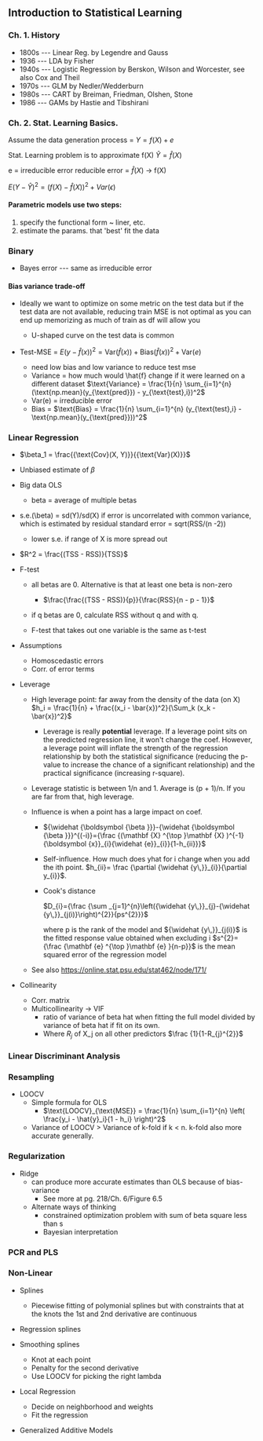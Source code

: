 ## Introduction to Statistical Learning

### Ch. 1. History

* 1800s --- Linear Reg. by Legendre and Gauss
* 1936  --- LDA by Fisher
* 1940s --- Logistic Regression by Berskon, Wilson and Worcester, see also Cox and Theil
* 1970s --- GLM by Nedler/Wedderburn
* 1980s --- CART by Breiman, Friedman, Olshen, Stone
* 1986  --- GAMs by Hastie and Tibshirani

### Ch. 2. Stat. Learning Basics.

Assume the data generation process =
$Y = f(X) + e$

Stat. Learning problem is to approximate f(X)
$\hat{Y} = \hat{f}(X)$

e = irreducible error
reducible error = $\hat{f}(X)$ -> f(X)

$E(Y - \hat{Y})^2 = (f(X) - \hat{f}(X))^2 + Var(\epsilon)$

#### Parametric models use two steps:

1. specify the functional form ~ liner, etc.
2. estimate the params. that 'best' fit the data

### Binary

* Bayes error --- same as irreducible error

#### Bias variance trade-off

* Ideally we want to optimize on some metric on the test data but if the test data are not available, reducing train MSE is not optimal as you can end up memorizing as much of train as df will allow you
	* U-shaped curve on the test data is common

* Test-MSE = 
	$E(y - \hat{f}(x))^2 = \text{Var}(\hat{f}(x)) + \text{Bias}(\hat{f}(x))^2 + \text{Var}(e)$
	* need low bias and low variance to reduce test mse
	* Variance = how much would \hat{f} change if it were learned on a different dataset
		$\text{Variance} = \frac{1}{n} \sum_{i=1}^{n} (\text{np.mean}(y_{\text{pred}}) - y_{\text{test},i})^2$
	* Var(e) = irreducible error
	* Bias = 
		$\text{Bias} = \frac{1}{n} \sum_{i=1}^{n} (y_{\text{test},i} - \text{np.mean}(y_{\text{pred}}))^2$

### Linear Regression

* $\beta_1 = \frac{{\text{Cov}(X, Y)}}{{\text{Var}(X)}}$

* Unbiased estimate of $\beta$

* Big data OLS
	- beta = average of multiple betas

* s.e.(\beta) = sd(Y)/sd(X) if error is uncorrelated with common variance, which is estimated by residual standard error = sqrt(RSS/(n -2))
	- lower s.e. if range of X is more spread out

* $R^2 = \frac{(TSS - RSS)}{TSS}$

* F-test
	- all betas are 0. Alternative is that at least one beta is non-zero
		- $\frac{\frac{(TSS - RSS)}{p}}{\frac{RSS}{n - p - 1}}$
	
	- if q betas are 0, calculate RSS without q and with q.
	- F-test that takes out one variable is the same as t-test

* Assumptions
	* Homoscedastic errors
	* Corr. of error terms

* Leverage
	* High leverage point: far away from the density of the data (on X)
		$h_i = \frac{1}{n} + \frac{(x_i - \bar{x})^2}{\Sum_k (x_k - \bar{x})^2}$
		* Leverage is really **potential** leverage. If a leverage point sits on the predicted regression line, it won't change the coef. However, a leverage point will inflate the strength of the regression relationship by both the statistical significance (reducing the p-value to increase the chance of a significant relationship) and the practical significance (increasing r-square).
	
	* Leverage statistic is between 1/n and 1. Average is (p + 1)/n. If you are far from that, high leverage.

	* Influence is when a point has a large impact on coef.

		* ${\widehat {\boldsymbol {\beta }}}-{\widehat {\boldsymbol {\beta }}}^{(-i)}={\frac {(\mathbf {X} ^{\top }\mathbf {X} )^{-1}{\boldsymbol {x}}_{i}{\widehat {e}}_{i}}{1-h_{ii}}}$

		* Self-influence. How much does yhat for i change when you add the ith point.
			$h_{ii}= \frac {\partial {\widehat {y\,}}_{i}}{\partial y_{i}}$.

		* Cook's distance

			$D_{i}={\frac {\sum _{j=1}^{n}\left({\widehat {y\,}}_{j}-{\widehat {y\,}}_{j(i)}\right)^{2}}{ps^{2}}}$
			
			where p is the rank of the model and ${\widehat {y\,}}_{j(i)}$ is the fitted response value obtained when excluding i $s^{2}={\frac {\mathbf {e} ^{\top }\mathbf {e} }{n-p}}$ is the mean squared error of the regression model

	* See also https://online.stat.psu.edu/stat462/node/171/

* Collinearity
	* Corr. matrix
	* Multicollinearity -> VIF
		* ratio of variance of beta hat when fitting the full model divided by variance of beta hat if fit on its own.
		* Where $R_{j}$  of X_j on all other predictors $\frac {1}{1-R_{j}^{2}}$

### Linear Discriminant Analysis


### Resampling

* LOOCV
	* Simple formula for OLS
		* $\text{LOOCV}_{\text{MSE}} = \frac{1}{n} \sum_{i=1}^{n} \left( \frac{y_i - \hat{y}_i}{1 - h_i} \right)^2$
	* Variance of LOOCV > Variance of k-fold if k < n. k-fold also more accurate generally.

### Regularization

* Ridge 
	* can produce more accurate estimates than OLS because of bias-variance
		* See more at pg. 218/Ch. 6/Figure 6.5
	* Alternate ways of thinking
		* constrained optimization problem with sum of beta square less than s
		* Bayesian interpretation

### PCR and PLS

### Non-Linear

* Splines
	* Piecewise fitting of polymonial splines but with constraints that at the knots the 1st and 2nd derivative are continuous

* Regression splines

* Smoothing splines
	* Knot at each point
	* Penalty for the second derivative
	* Use LOOCV for picking the right lambda

* Local Regression
	* Decide on neighborhood and weights
	* Fit the regression

* Generalized Additive Models


